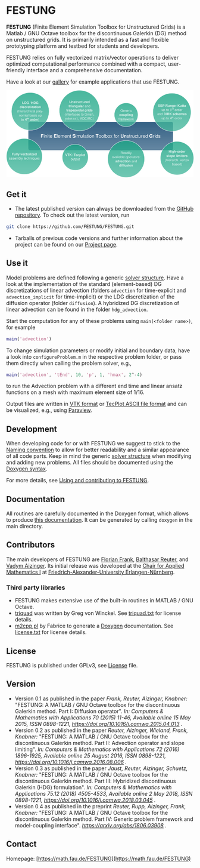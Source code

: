 # FESTUNG

**FESTUNG** (Finite Element Simulation Toolbox for Unstructured Grids) is a Matlab / GNU Octave toolbox for the discontinuous Galerkin (DG) method on unstructured grids. It is primarily intended as a fast and flexible prototyping platform and testbed for students and developers. 

FESTUNG relies on fully vectorized matrix/vector operations to deliver optimized computational performance combined with a compact, user-friendly interface and a comprehensive documentation.

Have a look at our [gallery](doxygen/gallery.md) for example applications that use FESTUNG.

![](doxygen/images/features.png)

## Get it
* The latest published version can always be downloaded from the [GitHub repository](https://github.com/FESTUNG/FESTUNG).
To check out the latest version, run 
```bash
git clone https://github.com/FESTUNG/FESTUNG.git
```

* Tarballs of previous code versions and further information about the project can be found on our [Project page](https://math.fau.de/FESTUNG).

## Use it
Model problems are defined following a generic [solver structure](doxygen/solverStructure.md).
Have a look at the implementation of the standard (element-based) DG discretizations of linear advection (folders `advection` for time-explicit and `advection_implicit` for time-implicit) or the LDG discretization of the diffusion operator (folder `diffusion`).
A hybridized DG discretization of linear advection can be found in the folder `hdg_advection`.

Start the computation for any of these problems using `main(<folder name>)`, for example

```Matlab
main('advection')
```

To change simulation parameters or modify initial and boundary data, have a look into `configureProblem.m` in the respective problem folder, or pass them directly when calling the problem solver, e.g.,

```Matlab
main('advection', 'tEnd', 10, 'p', 1, 'hmax', 2^-4)
```

to run the Advection problem with a different end time and linear ansatz functions on a mesh with maximum element size of 1/16.

Output files are written in [VTK format](http://www.vtk.org/VTK/img/file-formats.pdf) or [TecPlot ASCII file format](http://paulbourke.net/dataformats/tp/) and can be visualized, e.g., using [Paraview](http://www.paraview.org/).

## Development
When developing code for or with FESTUNG we suggest to stick to the [Naming convention](namingConvention.md) to allow for better readability and a similar appearance of all code parts. 
Keep in mind the generic [solver structure](doxygen/solverStructure.md) when modifying and adding new problems.
All files should be documented using the [Doxygen syntax](http://www.stack.nl/~dimitri/doxygen/manual/).

For more details, see [Using and contributing to FESTUNG](doxygen/usingContributing.md).

## Documentation
All routines are carefully documented in the Doxygen format, which allows to produce [this documentation](https://www1.am.uni-erlangen.de/FESTUNG). It can be generated by calling `doxygen` in the main directory.

## Contributors
The main developers of FESTUNG are [Florian Frank](http://frank.ink), [Balthasar Reuter](https://math.fau.de/reuter), and [Vadym Aizinger](https://www.awi.de/nc/en/about-us/organisation/staff/vadym-aizinger.html). Its initial release was developed at the [Chair for Applied Mathematics I](https://www.mso.math.fau.de/applied-mathematics-1.html) at [Friedrich-Alexander-University Erlangen-Nürnberg](https://www.fau.eu).

### Third party libraries
* FESTUNG makes extensive use of the built-in routines in MATLAB / GNU Octave.
* [triquad](https://github.com/FESTUNG/FESTUNG/blob/master/triquad.m) was written by Greg von Winckel. See [triquad.txt](https://github.com/FESTUNG/FESTUNG/blob/master/triquad.txt) for license details.
* [m2cpp.pl](https://github.com/FESTUNG/FESTUNG/blob/master/thirdParty/doxygenMatlab/m2cpp.pl) by Fabrice to generate a [Doxygen](http://www.stack.nl/~dimitri/doxygen/) documentation. See [license.txt](https://github.com/FESTUNG/FESTUNG/blob/master/thirdParty/doxygenMatlab/license.txt) for license details.

## License 
FESTUNG is published under GPLv3, see [License](license.md) file.

## Version 
* Version 0.1 as published in the paper *Frank, Reuter, Aizinger, Knabner:* "FESTUNG: A MATLAB / GNU Octave toolbox for the discontinuous Galerkin method. Part I: Diffusion operator". *In: Computers & Mathematics with Applications 70 (2015) 11-46, Available online 15 May 2015, ISSN 0898-1221, https://doi.org/10.1016/j.camwa.2015.04.013 .*
* Version 0.2 as published in the paper *Reuter, Aizinger, Wieland, Frank, Knabner:* "FESTUNG: A MATLAB / GNU Octave toolbox for the discontinuous Galerkin method. Part II: Advection operator and slope limiting". *In: Computers & Mathematics with Applications 72 (2016) 1896-1925, Available online 25 August 2016, ISSN 0898-1221, https://doi.org/10.1016/j.camwa.2016.08.006 .*
* Version 0.3 as published in the paper *Jaust, Reuter, Aizinger, Schuetz, Knabner:* "FESTUNG: A MATLAB / GNU Octave toolbox for the discontinuous Galerkin method. Part III: Hybridized discontinuous Galerkin (HDG) formulation". *In: Computers & Mathematics with Applications 75.12 (2018) 4505-4533, Available online 2 May 2018, ISSN 0898-1221, https://doi.org/10.1016/j.camwa.2018.03.045 .*
* Version 0.4 as published in the preprint *Reuter, Rupp, Aizinger, Frank, Knabner:* "FESTUNG: A MATLAB / GNU Octave toolbox for the discontinuous Galerkin method. Part IV: Generic problem framework and model-coupling interface". *https://arxiv.org/abs/1806.03908 .*

## Contact
Homepage: [https://math.fau.de/FESTUNG](https://math.fau.de/FESTUNG)
